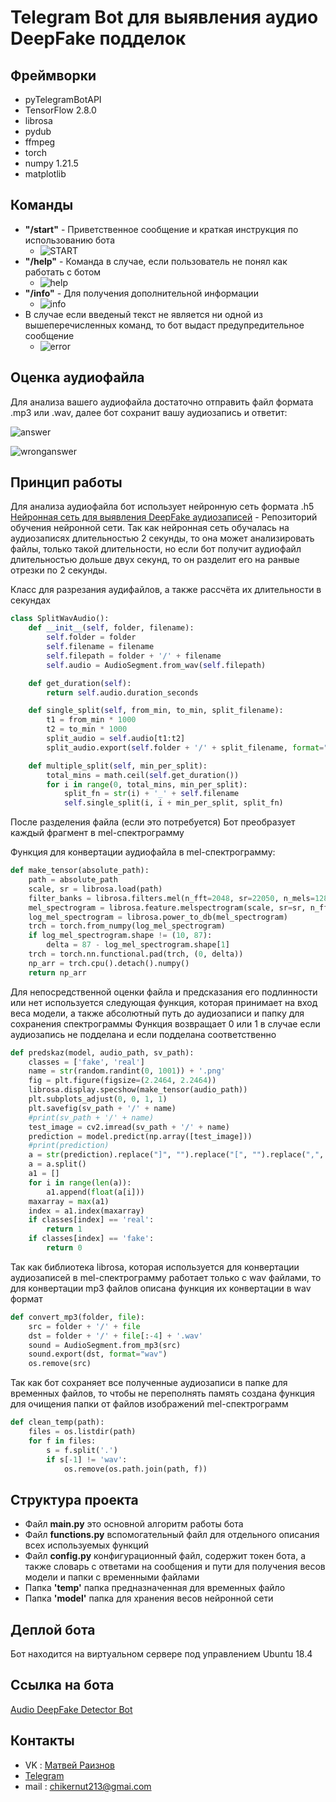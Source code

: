 # Telegram Bot для выявления аудио DeepFake подделок
## Фреймворки
- pyTelegramBotAPI
- TensorFlow 2.8.0
- librosa
- pydub
- ffmpeg
- torch
- numpy 1.21.5
- matplotlib
## Команды
- **"/start"** - Приветственное сообщение и краткая инструкция по использованию бота
  - ![START](https://sun9-53.userapi.com/impf/AXzOpHG8cFLDb8IA-HVH9CC7GDgKtXspV4rOlQ/GXq_8Q38ei4.jpg?size=1080x1116&quality=95&sign=8d0aee0cce0b6295deef7d2d20967ff9&type=album)
- **"/help"** - Команда в случае, если пользователь не понял как работать с ботом
  - ![help](https://sun9-64.userapi.com/impf/WPhmy33EoVIqs197V27EP340QCnH1qByCaOhxQ/zjansI_IS5c.jpg?size=1080x514&quality=95&sign=534cbd84e3b7a46b30fd0ce653ef4ade&type=album)
- **"/info"** - Для получения дополнительной информации
  - ![info](https://sun9-64.userapi.com/impf/pn62dnk-_cc7XWdUkFh3ATY_MbW9rsZaOdP4eQ/_J7BRv6Xrg8.jpg?size=1073x881&quality=95&sign=c52c9c4adcae407db0db7ad1b3f06a24&type=album)
- В случае если введеный текст не является ни одной из вышеперечисленных команд, то бот выдаст предупредительное сообщение
  - ![error](https://sun9-29.userapi.com/impf/gD-1GFRn4MV_p53fGAExUhYJ-8HoipQTUKQUBA/FP43HBlkiZk.jpg?size=1080x357&quality=95&sign=d889732be0a3fdc2b5975c40b07f4a1b&type=album)
## Оценка аудиофайла
Для анализа вашего аудиофайла достаточно отправить файл формата .mp3 или .wav, далее бот сохранит вашу аудиозапись и ответит:

![answer](https://sun9-18.userapi.com/impf/9k8lyDKFzZH2pNVCbn1NbDHmFkj4c_kzOguSmQ/dQzpQh4sBNE.jpg?size=379x243&quality=95&sign=979c152786131724c0271707c3662946&type=album)

![wronganswer](https://sun9-84.userapi.com/impf/kfYmJgFJAQ5ZTlWGlu_XHTYrO50JUQwHyKHEqA/vg-Ikt0khHQ.jpg?size=356x241&quality=95&sign=6a07dd8adf4d730c6116d333cf28d617&type=album)

## Принцип работы
Для анализа аудиофайла бот использует нейронную сеть формата .h5 [Нейронная сеть для выявления DeepFake аудиозаписей](https://github.com/Mardvey-UMA/Neural-Network-for-AudioDeepFake-Detection) - Репозиторий обучения нейронной сети. Так как нейронная сеть обучалась на аудиозаписях длительностью 2 секунды, то она может анализировать файлы, только такой длительности, но если бот получит аудиофайл длительностью дольше двух секунд, то он разделит его на ранвые отрезки по 2 секунды.

Класс для разрезания аудифайлов, а также рассчёта их длительности в секундах
```python
class SplitWavAudio():
    def __init__(self, folder, filename):
        self.folder = folder
        self.filename = filename
        self.filepath = folder + '/' + filename
        self.audio = AudioSegment.from_wav(self.filepath)

    def get_duration(self):
        return self.audio.duration_seconds

    def single_split(self, from_min, to_min, split_filename):
        t1 = from_min * 1000
        t2 = to_min * 1000
        split_audio = self.audio[t1:t2]
        split_audio.export(self.folder + '/' + split_filename, format="wav")

    def multiple_split(self, min_per_split):
        total_mins = math.ceil(self.get_duration())
        for i in range(0, total_mins, min_per_split):
            split_fn = str(i) + '_' + self.filename
            self.single_split(i, i + min_per_split, split_fn)
```
После разделения файла (если это потребуется) Бот преобразует каждый фрагмент в mel-спектрограмму

Функция для конвертации аудиофайла в mel-спектрограмму:
```python
def make_tensor(absolute_path):
    path = absolute_path
    scale, sr = librosa.load(path)
    filter_banks = librosa.filters.mel(n_fft=2048, sr=22050, n_mels=128)
    mel_spectrogram = librosa.feature.melspectrogram(scale, sr=sr, n_fft=2048, hop_length=512, n_mels=128)
    log_mel_spectrogram = librosa.power_to_db(mel_spectrogram)
    trch = torch.from_numpy(log_mel_spectrogram)
    if log_mel_spectrogram.shape != (10, 87):
        delta = 87 - log_mel_spectrogram.shape[1]
    trch = torch.nn.functional.pad(trch, (0, delta))
    np_arr = trch.cpu().detach().numpy()
    return np_arr
```
Для непосредственной оценки файла и предсказания его подлинности или нет используется следующая функция, которая принимает на вход веса модели, а также абсолютный путь до аудиозаписи и папку для сохранения спектрограммы
Функция возвращает 0 или 1 в случае если аудиозапись не подделана и если подделана соответственно
```python
def predskaz(model, audio_path, sv_path):
    classes = ['fake', 'real']
    name = str(random.randint(0, 1001)) + '.png'
    fig = plt.figure(figsize=(2.2464, 2.2464))
    librosa.display.specshow(make_tensor(audio_path))
    plt.subplots_adjust(0, 0, 1, 1)
    plt.savefig(sv_path + '/' + name)
    #print(sv_path + '/' + name)
    test_image = cv2.imread(sv_path + '/' + name)
    prediction = model.predict(np.array([test_image]))
    #print(prediction)
    a = str(prediction).replace("]", "").replace("[", "").replace(",", "")
    a = a.split()
    a1 = []
    for i in range(len(a)):
        a1.append(float(a[i]))
    maxarray = max(a1)
    index = a1.index(maxarray)
    if classes[index] == 'real':
        return 1
    if classes[index] == 'fake':
        return 0
```
Так как библиотека librosa, которая используется для конвертации аудиозаписей в mel-спектрограмму работает только с wav файлами, то для конвертации mp3 файлов описана функция их конвертации в wav формат
```python
def convert_mp3(folder, file):
    src = folder + '/' + file
    dst = folder + '/' + file[:-4] + '.wav'
    sound = AudioSegment.from_mp3(src)
    sound.export(dst, format="wav")
    os.remove(src)
```
Так как бот сохраняет все полученные аудиозаписи в папке для временных файлов, то чтобы не переполнять память создана функция для очищения папки от файлов изображений mel-спектрограмм
```python
def clean_temp(path):
    files = os.listdir(path)
    for f in files:
        s = f.split('.')
        if s[-1] != 'wav':
            os.remove(os.path.join(path, f))
```
## Структура проекта
- Файл **main.py** это основной алгоритм работы бота
- Файл **functions.py** вспомогательный файл для отдельного описания всех используемых функций
- Файл **config.py** конфигурационный файл, содержит токен бота, а также словарь с ответами на сообщения и пути для получения весов модели и папки с временными файлами
- Папка **'temp'** папка предназначенная для временных файло
- Папка **'model'** папка для хранения весов нейронной сети
## Деплой бота
Бот находится на виртуальном сервере под управлением Ubuntu 18.4
## Ссылка на бота
[Audio DeepFake Detector Bot](t.me/audio_dfbot)
## Контакты
- VK : [Матвей Раизнов](https://vk.com/maveyuma)
- [Telegram](https://t.me/barulitka)
- mail : chikernut213@gmai.com
